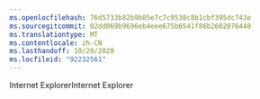 ```yaml
---
ms.openlocfilehash: 76d5733b82b9b85e7c7c9538c8b1cbf395dc743e
ms.sourcegitcommit: 02dd069b9696eb4eee675b6541f86b2602076448
ms.translationtype: MT
ms.contentlocale: zh-CN
ms.lasthandoff: 10/20/2020
ms.locfileid: "92232561"
---
```

<span data-ttu-id="7d366-101">Internet Explorer</span><span class="sxs-lookup"><span data-stu-id="7d366-101">Internet Explorer</span></span>